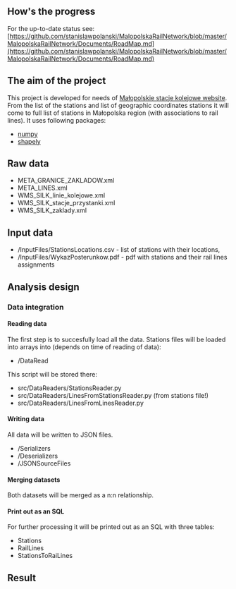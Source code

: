 ﻿## How's the progress
 For the up-to-date status see: [https://github.com/stanislawpolanski/MalopolskaRailNetwork/blob/master/MalopolskaRailNetwork/Documents/RoadMap.md](https://github.com/stanislawpolanski/MalopolskaRailNetwork/blob/master/MalopolskaRailNetwork/Documents/RoadMap.md)
 ## The aim of the project
This project is developed for needs of [Małopolskie stacje kolejowe website](http://stacje.cba.pl/). From the list of the stations and list of geographic coordinates stations it will come to full list of stations in Małopolska region (with associations to rail lines). It uses following packages:
+ [numpy](http://www.numpy.org/)
+ [shapely](https://pypi.org/project/Shapely/)
## Raw data
+  META_GRANICE_ZAKLADOW.xml
+  META_LINES.xml
+  WMS_SILK_linie_kolejowe.xml
+  WMS_SILK_stacje_przystanki.xml
+  WMS_SILK_zaklady.xml
## Input data
+ /InputFiles/StationsLocations.csv - list of stations with their locations,
+ /InputFiles/WykazPosterunkow.pdf - pdf with stations and their rail lines assignments
## Analysis design
### Data integration
#### Reading data
The first step is to succesfully load all the data. Stations files will be loaded into arrays into (depends on time of reading of data):

+ /DataRead

This script will be stored there:
+ src/DataReaders/StationsReader.py
+ src/DataReaders/LinesFromStationsReader.py (from stations file!)
+ src/DataReaders/LinesFromLinesReader.py
#### Writing data
All data will be written to JSON files.
+ /Serializers
+ /Deserializers
+ /JSONSourceFiles
#### Merging datasets
Both datasets will be merged as a n:n relationship.
#### Print out as an SQL
For further processing it will be printed out as an SQL with three tables:
+ Stations
+ RailLines
+ StationsToRaiLines
## Result
